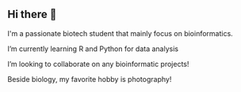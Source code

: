 ## Hi there 👋

I'm a passionate biotech student that mainly focus on bioinformatics. 

I’m currently learning R and Python for data analysis

I’m looking to collaborate on any bioinformatic projects!

Beside biology, my favorite hobby is photography!

